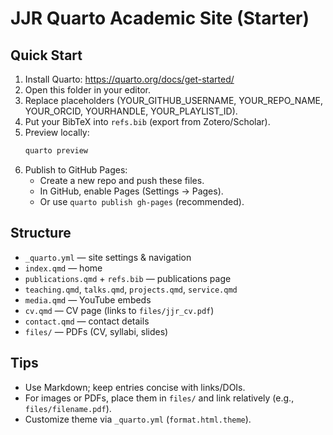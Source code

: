 
# JJR Quarto Academic Site (Starter)

## Quick Start
1. Install Quarto: https://quarto.org/docs/get-started/
2. Open this folder in your editor.
3. Replace placeholders (YOUR_GITHUB_USERNAME, YOUR_REPO_NAME, YOUR_ORCID, YOURHANDLE, YOUR_PLAYLIST_ID).
4. Put your BibTeX into `refs.bib` (export from Zotero/Scholar).
5. Preview locally:
   ```bash
   quarto preview
   ```
6. Publish to GitHub Pages:
   - Create a new repo and push these files.
   - In GitHub, enable Pages (Settings → Pages).
   - Or use `quarto publish gh-pages` (recommended).

## Structure
- `_quarto.yml` — site settings & navigation
- `index.qmd` — home
- `publications.qmd` + `refs.bib` — publications page
- `teaching.qmd`, `talks.qmd`, `projects.qmd`, `service.qmd`
- `media.qmd` — YouTube embeds
- `cv.qmd` — CV page (links to `files/jjr_cv.pdf`)
- `contact.qmd` — contact details
- `files/` — PDFs (CV, syllabi, slides)

## Tips
- Use Markdown; keep entries concise with links/DOIs.
- For images or PDFs, place them in `files/` and link relatively (e.g., `files/filename.pdf`).
- Customize theme via `_quarto.yml` (`format.html.theme`).
